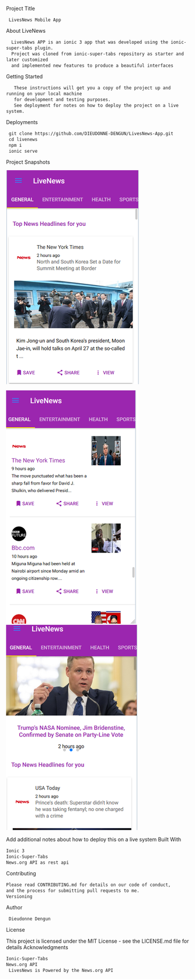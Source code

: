 
Project Title

     LivesNews Mobile App

About LiveNews

      LivesNews APP is an ionic 3 app that was developed using the ionic-super-tabs plugin. 
      Project was cloned from ionic-super-tabs repository as starter and  later customized
      and implemented new features to produce a beautiful interfaces
 

Getting Started

       These instructions will get you a copy of the project up and running on your local machine 
       for development and testing purposes. 
       See deployment for notes on how to deploy the project on a live system.
 
 Deployments
 
 
     git clone https://github.com/DIEUDONNE-DENGUN/LivesNews-App.git
     cd livenews
     npm i
     ionic serve

 Project Snapshots

   ![alt text](https://github.com/DIEUDONNE-DENGUN/LivesNews-App/blob/master/hom-live.PNG?raw=true)

   ![alt text](https://github.com/DIEUDONNE-DENGUN/LivesNews-App/blob/master/general.PNG?raw=true)
   ![alt text](https://github.com/DIEUDONNE-DENGUN/LivesNews-App/blob/master/live-home.PNG?raw=true)

Add additional notes about how to deploy this on a live system
Built With

    Ionic 3
    Ionic-Super-Tabs
    News.org API as rest api
    

Contributing

    Please read CONTRIBUTING.md for details on our code of conduct,
    and the process for submitting pull requests to me.
    Versioning


Author

     Dieudonne Dengun


License

This project is licensed under the MIT License - see the LICENSE.md file for details
Acknowledgments

    Ionic-Super-Tabs
    News.org API
     LivesNews is Powered by the News.org API 

